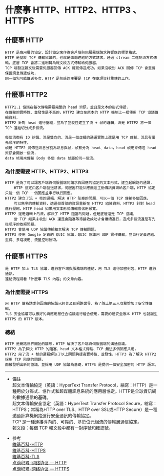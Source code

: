 # 什麼事 HTTP、HTTP2、HTTP3 、HTTPS

## 什麼事 HTTP
    HTTP 是應用層的協定，設計協定來作為客戶端與伺服器端請求與響應的標準格式，
    HTTP 是基於 TCP 傳輸協議的，也就是面向連結的方式請求，通過 stream 二進制流方式傳輸，底層 TCP 會將二進制轉為報文段方式傳輸給伺服器，
    TCP 端發送報文後需要伺服器回傳 ACK 確認傳送成功，如果沒收到 ACK 回傳 TCP 會重傳保證訊息傳遞成功，
    同一個包可能傳送多次，HTTP 是無感的主要是 TCP 在處理資料重傳的工作。

## 什麼事 HTTP2
    HTTP1.1 協議在每次傳輸需要完整的 head 資訊，並且是文本的形式傳遞，
    在傳輸的實時性、並發性是不高的，HTTP2 建立在原本的 HTTP 機制上一樣使用 TCP 協議傳輸資料，
    HTTP2 針對 head 進行壓縮，並為了並發性建立了流 + 帧的邏輯，流是 HTTP2 將一個 TCP 連結切分成多個流。
    
    每個流都有 ID 辨識、流是雙向的、流是一個虛擬的通道實際上還是用 TCP 傳輸、流具有優先順序的特性，
    帧是 HTTP2 將傳送訊息分割為訊息與帧，帧有分為 head、data，head 帧用來傳送 head 資訊會開啟一個流，
    data 帧用來傳輸 Body 多個 data 帧屬於同一個流。

### 為什麼需要 HTTP、HTTP2、HTTP3
    HTTP 是為了可以讓客戶端與伺服器端的請求與回應的協定的文本形式，建立起網路的通訊，
        HTTP 協定由客戶端發送請求，伺服器只能回應無法主動傳訊資訊給客戶端，HTTP 協定只能一個 TCP 一個回應並串行執行回應。
    HTTP2 建立了流 + 帧的邏輯，解決 HTTP 阻塞的問題，可以一個 TCP 傳輸多個回應，
        可以無序的傳輸資料，透過帧首部的資訊重新在 HTTP2 組裝資料，HTTP2 針對 head 進行壓縮，HTTP head 如果用文本形式傳輸會佔用頻寬。
    HTTP2 運用邏輯上的流，解決了 HTTP 阻塞的問題，但是底層還是 TCP 協議，
        當 TCP 如果未收到 ACK 還是會阻塞等待接收成功才會繼續進行，造成多個流還是有先後順序的依賴問題。
    HTTP3 會使用 UDP 協議傳輸根本解決 TCP 傳輸問題。
    HTTP3 使用 Google 定義的 QUIC 協議，QUIC 協議用 UDP 實作傳輸，並自行定義連結、重傳、多路複用、流量控制技術。

## 什麼事 HTTPS
    是 HTTP 加上 TLS 協議，進行客戶端與服務端的連結，用 TLS 進行加密封包、HTTP 進行通訊，
    連結流程請看「什麼事 TLS 內容」的文章內容。

### 為什麼需要 HTTPS
    用 HTTP 做為請求與回應的協議已經普及到網路世界，為了防止第三人攻擊增加了安全性傳輸，
    TLS 安全協議可以很好的與應用層任合協議進行組合使用，需要的是安全版本 HTTP 也就誕生 HTTPS 的 HTTP 版本。

### 總結
    HTTP 是網路世界開始的雛形，HTTP 解決了客戶端與伺服器端的溝通協議，
    HTTP2 為了解決 HTTP 的阻塞、head 文本格式傳輸、TCP 無法多個回應共用，
    HTTP2 用了流 + 帧的邏輯解決了以上問題與提高實時性、並發性，HTTP3 為了解決 HTTP2 採用 TCP 阻塞的問題，
    而被發明出新的協議，並採用 UDP 協議為基礎，HTTPS 是提供一個安全加密的 HTTP 版本。

---
- 備註
    <br/>
    超文本傳輸協定（英語：HyperText Transfer Protocol，縮寫：HTTP）是一種用於分佈式、協作式和超媒體訊息系統的應用層協定。HTTP是全球資訊網的數據通信的基礎。
    <br/>
    超文本傳輸安全協定（英語：HyperText Transfer Protocol Secure，縮寫：HTTPS；常稱為HTTP over TLS、HTTP over SSL或HTTP Secure）是一種透過計算機網路進行安全通訊的傳輸協定。
    <br/>
    TCP 是一種連接導向的、可靠的、基於位元組流的傳輸層通信協定。
    <br/>
    報文段：每個 TCP 報文段中都有一對序號和確認號。

- 參考
    <br/>
    [維基百科-HTTP](https://zh.wikipedia.org/wiki/%E8%B6%85%E6%96%87%E6%9C%AC%E4%BC%A0%E8%BE%93%E5%8D%8F%E8%AE%AE)
    <br/>
    [維基百科-HTTPS](https://zh.wikipedia.org/wiki/%E8%B6%85%E6%96%87%E6%9C%AC%E4%BC%A0%E8%BE%93%E5%AE%89%E5%85%A8%E5%8D%8F%E8%AE%AE)
    <br/>
    [維基百科-TLS](https://zh.wikipedia.org/wiki/%E4%BC%A0%E8%BE%93%E6%8E%A7%E5%88%B6%E5%8D%8F%E8%AE%AE)
    <br/>
    [点滴积累-网络协议 — HTTP](http://zhongmingmao.me/2019/07/26/network-protocol-http/)
    <br/>
    [点滴积累-网络协议 — HTTPS](http://zhongmingmao.me/2019/08/05/network-protocol-https/)
    